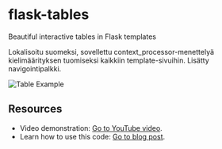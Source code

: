 # flask-tables
Beautiful interactive tables in Flask templates

Lokalisoitu suomeksi, sovellettu context_processor-menettelyä kielimäärityksen tuomiseksi kaikkiin template-sivuihin. Lisätty navigointipalkki.

![Table Example](table.png)

## Resources

- Video demonstration: [Go to YouTube video](https://www.youtube.com/watch?v=IsuhCAptNbg).
- Learn how to use this code: [Go to blog post](https://blog.miguelgrinberg.com/post/beautiful-interactive-tables-for-your-flask-templates).

